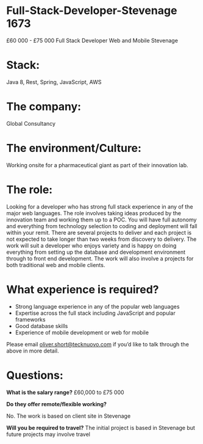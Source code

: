 # Full-Stack-Developer-Stevenage 1673
£60 000 - £75 000 Full Stack Developer Web and Mobile Stevenage 
# Stack: 
Java 8, Rest, Spring, JavaScript, AWS 

# The company: 
Global Consultancy 

# The environment/Culture: 
Working onsite for a pharmaceutical giant as part of their innovation lab. 

# The role: 
Looking for a developer who has strong full stack experience in any of the major web languages. The role involves taking ideas produced by the innovation team and working them up to a POC. You will have full autonomy and everything from technology selection to coding and deployment will fall within your remit. There are several projects to deliver and each project is not expected to take longer than two weeks from discovery to delivery. The work will suit a developer who enjoys variety and is happy on doing everything from setting up the database and development environment through to front end development. The work will also involve a projects for both traditional web and mobile clients.  

# What experience is required?

-	Strong language experience in any of the popular web languages 
-	Expertise across the full stack including JavaScript and popular frameworks 
-	Good database skills 
-	Experience of mobile development or web for mobile 

Please email oliver.short@tecknuovo.com if you’d like to talk through the above in more detail.

# Questions:
**What is the salary range?**
£60,000 to £75 000

**Do they offer remote/flexible working?**

No. The work is based on client site in Stevenage 

**Will you be required to travel?** 
The initial project is based in Stevenage but future projects may involve travel 
